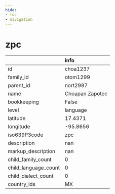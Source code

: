 ```yaml
---
hide:
- toc
- navigation
---
```

# zpc
|                      | info            |
|:---------------------|:----------------|
| id                   | choa1237        |
| family_id            | otom1299        |
| parent_id            | nort2987        |
| name                 | Choapan Zapotec |
| bookkeeping          | False           |
| level                | language        |
| latitude             | 17.4371         |
| longitude            | -95.8656        |
| iso639P3code         | zpc             |
| description          | nan             |
| markup_description   | nan             |
| child_family_count   | 0               |
| child_language_count | 0               |
| child_dialect_count  | 0               |
| country_ids          | MX              |
